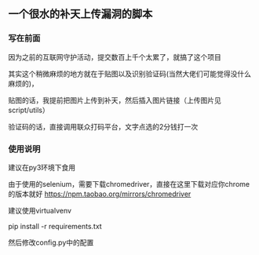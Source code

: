 ## 一个很水的补天上传漏洞的脚本
### 写在前面
因为之前的互联网守护活动，提交数百上千个太累了，就搞了这个项目

其实这个稍微麻烦的地方就在于贴图以及识别验证码(当然大佬们可能觉得没什么麻烦的)，

贴图的话，我提前把图片上传到补天，然后插入图片链接（上传图片见script/utils）

验证码的话，直接调用联众打码平台，文字点选的2分钱打一次

### 使用说明
建议在py3环境下食用

由于使用的selenium，需要下载chromedriver，直接在这里下载对应你chrome的版本就好
https://npm.taobao.org/mirrors/chromedriver

建议使用virtualvenv

pip install -r requirements.txt

然后修改config.py中的配置